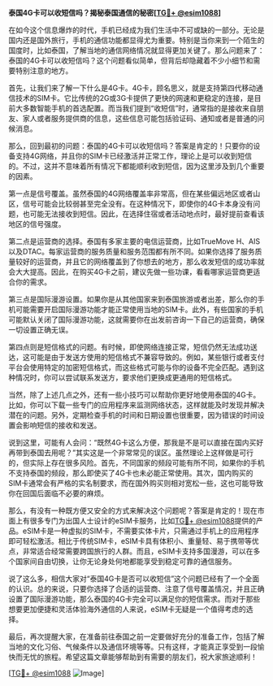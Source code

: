**泰国4G卡可以收短信吗？揭秘泰国通信的秘密[[TG💪+ @esim1088](https://t.me/s/esim1088)]**

在如今这个信息爆炸的时代，手机已经成为我们生活中不可或缺的一部分。无论是国内还是国外旅行，手机的通信功能都显得尤为重要。特别是当你来到一个陌生的国度时，比如泰国，了解当地的通信网络情况就显得更加关键了。那么问题来了：泰国的4G卡可以收短信吗？这个问题看似简单，但背后却隐藏着不少小细节和需要特别注意的地方。

首先，让我们来了解一下什么是4G卡。4G卡，顾名思义，就是支持第四代移动通信技术的SIM卡。它比传统的2G或3G卡提供了更快的网速和更稳定的连接，是目前大多数智能手机的首选配置。而当我们提到“收短信”时，通常指的是接收来自朋友、家人或者服务提供商的信息，这些信息可能包括验证码、通知或者是普通的问候消息。

那么，回到最初的问题：泰国的4G卡可以收短信吗？答案是肯定的！只要你的设备支持4G网络，并且你的SIM卡已经激活并正常工作，理论上是可以收到短信的。不过，这并不意味着所有情况下都能顺利收到短信，因为这里涉及到几个重要的因素。

第一点是信号覆盖。虽然泰国的4G网络覆盖率非常高，但在某些偏远地区或者山区，信号可能会比较弱甚至完全没有。在这种情况下，即使你的4G卡本身没有问题，也可能无法接收到短信。因此，在选择住宿或者活动地点时，最好提前查看该地区的信号强度。

第二点是运营商的选择。泰国有多家主要的电信运营商，比如TrueMove H、AIS以及DTAC。每家运营商的服务质量和服务范围都有所不同。如果你选择了服务质量较好的运营商，并且它的网络覆盖到了你想去的地方，那么收发短信的成功率就会大大提高。因此，在购买4G卡之前，建议先做一些功课，看看哪家运营商更适合你的需求。

第三点是国际漫游设置。如果你是从其他国家来到泰国旅游或者出差，那么你的手机可能需要开启国际漫游功能才能正常使用当地的SIM卡。此外，有些国家的手机可能默认关闭了国际漫游功能，这就需要你在出发前咨询一下自己的运营商，确保一切设置正确无误。

第四点则是短信格式的问题。有时候，即使网络连接正常，短信仍然无法成功送达，这可能是由于发送方使用的短信格式不兼容导致的。例如，某些银行或者支付平台会使用特定的加密短信格式，而这些格式可能与你的设备不完全匹配。遇到这种情况时，你可以尝试联系发送方，要求他们更换成更通用的短信格式。

当然，除了上述几点之外，还有一些小技巧可以帮助你更好地使用泰国的4G卡。比如，你可以下载一些专门的应用程序来监测网络状态，这样就能及时发现并解决潜在的问题。另外，定期检查手机的时间和日期设置也很重要，因为错误的时间设置会影响短信的接收和发送。

说到这里，可能有人会问：“既然4G卡这么方便，那我是不是可以直接在国内买好再带到泰国去用呢？”其实这是一个非常常见的误区。虽然理论上这样做是可行的，但实际上存在很多风险。首先，不同国家的频段可能有所不同，如果你的手机不支持泰国的频段，那么即使买了4G卡也未必能正常使用。其次，国内购买的SIM卡通常会有严格的实名制要求，而在国外购买则相对宽松一些，这也可能导致你在回国后面临不必要的麻烦。

那么，有没有一种既方便又安全的方式来解决这个问题呢？答案是肯定的！现在市面上有很多专门为出国人士设计的eSIM卡服务，比如[TG💪+ @esim1088](https://t.me/s/esim1088)提供的产品。eSIM卡是一种虚拟的SIM卡，不需要实体卡片，只需通过手机上的应用程序即可轻松激活。相比于传统SIM卡，eSIM卡具有体积小、重量轻、易于携带等优点，非常适合经常需要跨国旅行的人群。而且，eSIM卡支持多国漫游，可以在多个国家间自由切换，让你无论身处何地都能享受到稳定可靠的通信服务。

说了这么多，相信大家对“泰国4G卡是否可以收短信”这个问题已经有了一个全面的认识。总的来说，只要你选择了合适的运营商、注意了信号覆盖情况，并且正确设置了国际漫游功能，那么泰国的4G卡完全可以满足你的短信需求。而对于那些想要更加便捷和灵活体验海外通信的人来说，eSIM卡无疑是一个值得考虑的选择。

最后，再次提醒大家，在准备前往泰国之前一定要做好充分的准备工作，包括了解当地的文化习俗、气候条件以及通信环境等等。只有这样，才能真正享受到一段愉快而无忧的旅程。希望这篇文章能够帮助到有需要的朋友们，祝大家旅途顺利！

[[TG💪+ @esim1088](https://t.me/s/esim1088) ![Image](https://i.postimg.cc/4NQfJmqS/Snipaste-2025-05-13-00-14-12.png)]